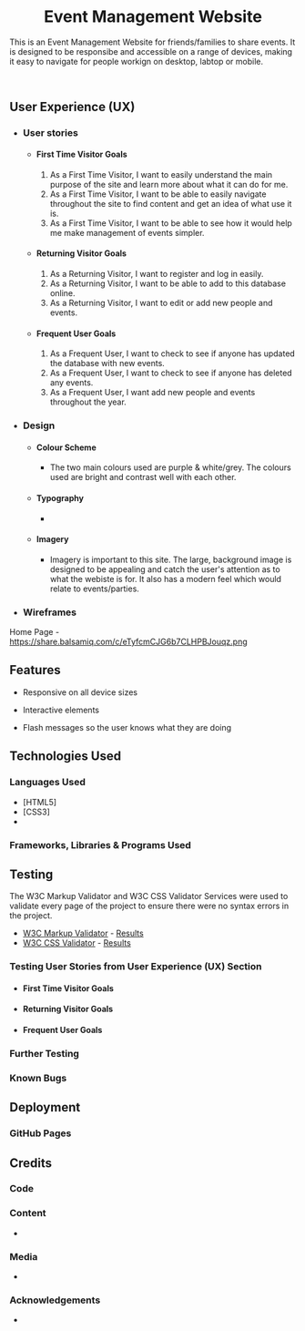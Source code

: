 <h1 align="center">Event Management Website </h1>

[]()

This is an Event Management Website for friends/families to share events. It is designed to be responsibe and accessible on a range of devices, making it easy to navigate for people workign on desktop, labtop or mobile.

<h2 align="center"><img src=""></h2>

## User Experience (UX)

-   ### User stories

    -   #### First Time Visitor Goals

        1. As a First Time Visitor, I want to easily understand the main purpose of the site and learn more about what it can do for me.
        2. As a First Time Visitor, I want to be able to easily navigate throughout the site to find content and get an idea of what use it is.
        3. As a First Time Visitor, I want to be able to see how it would help me make management of events simpler.

    -   #### Returning Visitor Goals

        1. As a Returning Visitor, I want to register and log in easily.
        2. As a Returning Visitor, I want to be able to add to this database online.
        3. As a Returning Visitor, I want to edit or add new people and events.

    -   #### Frequent User Goals
        1. As a Frequent User, I want to check to see if anyone has updated the database with new events.
        2. As a Frequent User, I want to check to see if anyone has deleted any events.
        3. As a Frequent User, I want add new people and events throughout the year.

-   ### Design
    -   #### Colour Scheme
        -   The two main colours used are purple & white/grey. The colours used are bright and contrast well with each other.
    -   #### Typography
        -   
    -   #### Imagery
        -   Imagery is important to this site. The large, background image is designed to be appealing and catch the user's attention as to what the webiste is for. It also has a modern feel which would relate to events/parties.

*   ### Wireframes

Home Page - https://share.balsamiq.com/c/eTyfcmCJG6b7CLHPBJouqz.png


## Features

-   Responsive on all device sizes

-   Interactive elements

-   Flash messages so the user knows what they are doing

## Technologies Used

### Languages Used

-   [HTML5]
-   [CSS3]
-   

### Frameworks, Libraries & Programs Used


## Testing

The W3C Markup Validator and W3C CSS Validator Services were used to validate every page of the project to ensure there were no syntax errors in the project.

-   [W3C Markup Validator](https://jigsaw.w3.org/css-validator/#validate_by_input) - [Results]()
-   [W3C CSS Validator](https://jigsaw.w3.org/css-validator/#validate_by_input) - [Results]()

### Testing User Stories from User Experience (UX) Section

-   #### First Time Visitor Goals



-   #### Returning Visitor Goals



-   #### Frequent User Goals



### Further Testing



### Known Bugs



## Deployment

### GitHub Pages



## Credits

### Code



### Content

-   

### Media

-   

### Acknowledgements

-   
